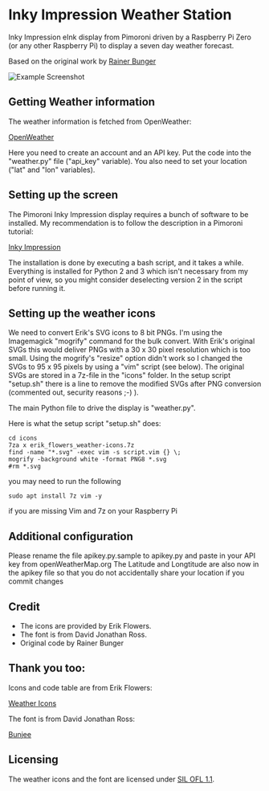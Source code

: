 # Inky Impression Weather Station

Inky Impression eInk display from Pimoroni driven by a Raspberry Pi Zero (or any other Raspberry Pi) to display a seven day weather forecast.

Based on the original work by [Rainer Bunger](https://github.com/rbunger/Inky-wHAT-Weather-Station)

![Example Screenshot](https://talktech.info/wp-content/uploads/2023/02/IMG_20230226_110708-scaled.jpg)

## Getting Weather information

The weather information is fetched from OpenWeather:

[OpenWeather](https://openweathermap.org)

Here you need to create an account and an API key. Put the code into the "weather.py" file ("api_key" variable). You also need to set your location ("lat" and "lon" variables).

## Setting up the screen

The Pimoroni Inky Impression display requires a bunch of software to be installed. My recommendation is to follow the description in a Pimoroni tutorial:

[Inky Impression](https://shop.pimoroni.com/products/inky-impression)

The installation is done by executing a bash script, and it takes a while. Everything is installed for Python 2 and 3 which isn't necessary from my point of view, so you might consider deselecting version 2 in the script before running it.

## Setting up the weather icons

We need to convert Erik's SVG icons to 8 bit PNGs. I'm using the Imagemagick "mogrify" command for the bulk convert. With Erik's original SVGs this would deliver PNGs with a 30 x 30 pixel resolution which is too small. Using the mogrify's "resize" option didn't work so I changed the SVGs to 95 x 95 pixels by using a "vim" script (see below). The original SVGs are stored in a 7z-file in the "icons" folder. In the setup script "setup.sh" there is a line to remove the modified SVGs after PNG conversion (commented out, security reasons ;-) ).

The main Python file to drive the display is "weather.py". 

Here is what the setup script "setup.sh" does:

```
cd icons
7za x erik_flowers_weather-icons.7z
find -name "*.svg" -exec vim -s script.vim {} \;
mogrify -background white -format PNG8 *.svg
#rm *.svg
```

you may need to run the following
```
sudo apt install 7z vim -y
```
if you are missing Vim and 7z on your Raspberry Pi

## Additional configuration

Please rename the file apikey.py.sample to apikey.py and paste in your API key from openWeatherMap.org
The Latitude and Longtitude are also now in the apikey file so that you do not accidentally share your location if you commit changes


## Credit

* The icons are provided by Erik Flowers.
* The font is from David Jonathan Ross.
* Original code by Rainer Bunger

## Thank you too:
Icons and code table are from Erik Flowers:

[Weather Icons](https://github.com/erikflowers/weather-icons)

The font is from David Jonathan Ross:

[Bunjee](https://github.com/djrrb/bungee)


## Licensing

The weather icons and the font are licensed under [SIL OFL 1.1](http://scripts.sil.org/OFL).
